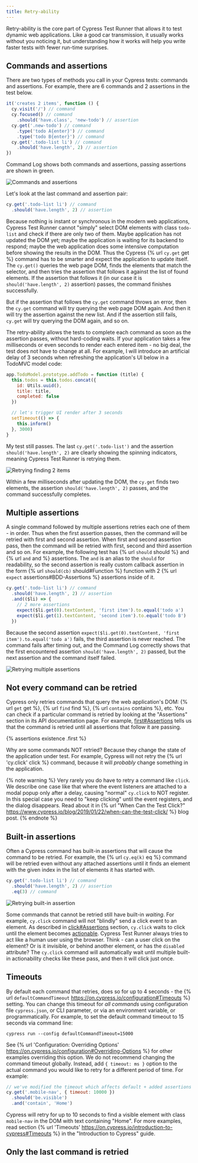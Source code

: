 ```yaml
---
title: Retry-ability
---
```


Retry-ability is the core part of Cypress Test Runner that allows it to test dynamic web applications. Like a good car transmission, it usually works without you noticing it, but understanding how it works will help you write faster tests with fewer run-time surprises.

## Commands and assertions

There are two types of methods you call in your Cypress tests: commands and assertions. For example, there are 6 commands and 2 assertions in the test below.

```javascript
it('creates 2 items', function () {
  cy.visit('/') // command
  cy.focused() // command
    .should('have.class', 'new-todo') // assertion
  cy.get('.new-todo') // command
    .type('todo A{enter}') // command
    .type('todo B{enter}') // command
  cy.get('.todo-list li') // command
    .should('have.length', 2) // assertion
})
```

Command Log shows both commands and assertions, passing assertions are shown in green.

![Commands and assertions](/img/guides/retry-ability/commands-assertions.png)

Let's look at the last command and assertion pair:

```javascript
cy.get('.todo-list li') // command
  .should('have.length', 2) // assertion
```

Because nothing is instant or synchronous in the modern web applications, Cypress Test Runner cannot "simply" select DOM elements with class `todo-list` and check if there are only two of them. Maybe application has not updated the DOM yet; maybe the application is waiting for its backend to respond; maybe the web application does some intensive computation before showing the results in the DOM. Thus the Cypress {% url `cy.get` get %} command has to be smarter and expect the application to update itself. The `cy.get()` queries the web page DOM, finds the elements that match the selector, and then tries the assertion that follows it against the list of found elements. If the assertion that follows it (in our case it is `should('have.length', 2)` assertion) passes, the command finishes successfully.

But if the assertion that follows the `cy.get` command throws an error, then the `cy.get` command will try querying the web page DOM again. And then it will try the assertion against the new list. And if the assertion still fails, `cy.get` will try querying the DOM again, and so on.

The retry-ability allows the tests to complete each command as soon as the assertion passes, without hard-coding waits. If your application takes a few milliseconds or even seconds to render each entered item - no big deal, the test does not have to change at all. For example, I will introduce an artificial delay of 3 seconds when refreshing the application's UI below in a TodoMVC model code:

```javascript
app.TodoModel.prototype.addTodo = function (title) {
  this.todos = this.todos.concat({
    id: Utils.uuid(),
    title: title,
    completed: false
  })

  // let's trigger UI render after 3 seconds
  setTimeout(() => {
    this.inform()
  }, 3000)
}
```

My test still passes. The last `cy.get('.todo-list')` and the assertion `should('have.length', 2)` are clearly showing the spinning indicators, meaning Cypress Test Runner is retrying them.

![Retrying finding 2 items](/img/guides/retry-ability/retry-2-items.gif)

Within a few milliseconds after updating the DOM, the `cy.get` finds two elements, the assertion `should('have.length', 2)` passes, and the command successfully completes.

## Multiple assertions

A single command followed by multiple assertions retries each one of them - in order. Thus when the first assertion passes, then the command will be retried with first and second assertion. When first and second assertion pass, then the command will be retried with first, second and third assertion and so on. For example, the following test has {% url `should` should %} and {% url `and` and %} assertions. The `and` is an alias to the `should` for readability, so the second assertion is really custom callback assertion in the form {% url `should(cb)` should#Function %} function with 2 {% url `expect` assertions#BDD-Assertions %} assertions inside of it.

```javascript
cy.get('.todo-list li') // command
  .should('have.length', 2) // assertion
  .and(($li) => {
    // 2 more assertions
    expect($li.get(0).textContent, 'first item').to.equal('todo a')
    expect($li.get(1).textContent, 'second item').to.equal('todo B')
  })
```

Because the second assertion `expect($li.get(0).textContent, 'first item').to.equal('todo a')` fails, the third assertion is never reached. The command fails after timing out, and the Command Log correctly shows that the first encountered assertion `should('have.length', 2)` passed, but the next assertion and the command itself failed.

![Retrying multiple assertions](/img/guides/retry-ability/second-assertion-fails.gif)

## Not every command can be retried

Cypress only retries commands that query the web application's DOM: {% url `get` get %}, {% url `find` find %}, {% url `contains` contains %}, etc. You can check if a particular command is retried by looking at the "Assertions" section in its API documentation page. For example, [first#Assertions](https://on.cypress.io/first#Assertions) tells us that the command is retried until all assertions that follow it are passing.

{% assertions existence .first %}

Why are some commands NOT retried? Because they change the state of the application under test. For example, Cypress will not retry the {% url 'cy.click' click %} command, because it will _probably_ change something in the application.

{% note warning %}
Very rarely you do have to retry a command like `click`. We describe one case like that where the event listeners are attached to a modal popup only after a delay, causing "normal" `cy.click` to NOT register. In this special case you need to "keep clicking" until the event registers, and the dialog disappears. Read about it in {% url "When Can the Test Click?" https://www.cypress.io/blog/2019/01/22/when-can-the-test-click/ %} blog post.
{% endnote %}

## Built-in assertions

Often a Cypress command has built-in assertions that will cause the command to be retried. For example, the {% url `cy.eq(k)` eq %} command will be retried even without any attached assertions until it finds an element with the given index in the list of elements it has started with.

```javascript
cy.get('.todo-list li') // command
  .should('have.length', 2) // assertion
  .eq(3) // command
```

![Retrying built-in assertion](/img/guides/retry-ability/eq.gif)

Some commands that cannot be retried still have built-in _waiting_. For example, `cy.click` command will not "blindly" send a click event to an element. As described in [click#Assertions](https://on.cypress.io/click#Assertions) section, `cy.click` waits to click until the element becomes [actionable](https://on.cypress.io/interacting-with-elements#Actionability). Cypress Test Runner always tries to act like a human user using the browser. Think - can a user click on the element? Or is it invisible, or behind another element, or has the `disabled` attribute? The `cy.click` command will automatically wait until multiple built-in actionability checks like these pass, and then it will click just once.

## Timeouts

By default each command that retries, does so for up to 4 seconds - the {% url `defaultCommandTimeout` https://on.cypress.io/configuration#Timeouts %} setting. You can change this timeout for _all commands_ using configuration file `cypress.json`, or CLI parameter, or via an environment variable, or programmatically. For example, to set the default command timeout to 15 seconds via command line:

```shell
cypress run --config defaultCommandTimeout=15000
```

See {% url 'Configuration: Overriding Options' https://on.cypress.io/configuration#Overriding-Options %} for other examples overriding this option. We do not recommend changing the command timeout globally. Instead, add `{ timeout: ms }` option to the actual command you would like to retry for a different period of time. For example:

```javascript
// we've modified the timeout which affects default + added assertions
cy.get('.mobile-nav', { timeout: 10000 })
  .should('be.visible')
  .and('contain', 'Home')
```

Cypress will retry for up to 10 seconds to find a visible element with class `mobile-nav` in the DOM with text containing "Home". For more examples, read section {% url 'Timeouts' https://on.cypress.io/introduction-to-cypress#Timeouts %} in the "Introduction to Cypress" guide.

## Only the last command is retried
